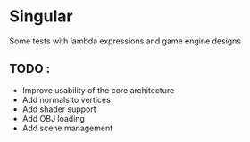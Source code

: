 # Singular
Some tests with lambda expressions and game engine designs

## TODO :
- Improve usability of the core architecture
- Add normals to vertices
- Add shader support
- Add OBJ loading
- Add scene management